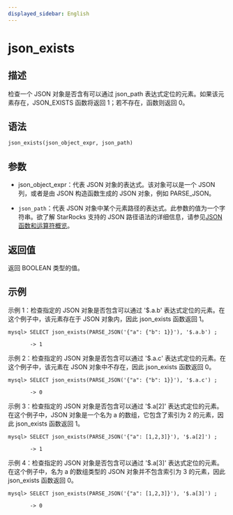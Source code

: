 ```yaml
---
displayed_sidebar: English
---
```


# json_exists

## 描述

检查一个 JSON 对象是否含有可以通过 json_path 表达式定位的元素。如果该元素存在，JSON_EXISTS 函数将返回 1；若不存在，函数则返回 0。

## 语法

```Haskell
json_exists(json_object_expr, json_path)
```

## 参数

- json_object_expr：代表 JSON 对象的表达式。该对象可以是一个 JSON 列，或者是由 JSON 构造函数生成的 JSON 对象，例如 PARSE_JSON。

- `json_path`：代表 JSON 对象中某个元素路径的表达式。此参数的值为一个字符串。欲了解 StarRocks 支持的 JSON 路径语法的详细信息，请参见[JSON 函数和运算符概览](../overview-of-json-functions-and-operators.md)。

## 返回值

返回 BOOLEAN 类型的值。

## 示例

示例 1：检查指定的 JSON 对象是否包含可以通过 '$.a.b' 表达式定位的元素。在这个例子中，该元素存在于 JSON 对象内，因此 json_exists 函数返回 1。

```plaintext
mysql> SELECT json_exists(PARSE_JSON('{"a": {"b": 1}}'), '$.a.b') ;

       -> 1
```

示例 2：检查指定的 JSON 对象是否包含可以通过 '$.a.c' 表达式定位的元素。在这个例子中，该元素在 JSON 对象中不存在，因此 json_exists 函数返回 0。

```plaintext
mysql> SELECT json_exists(PARSE_JSON('{"a": {"b": 1}}'), '$.a.c') ;

       -> 0
```

示例 3：检查指定的 JSON 对象是否包含可以通过 '$.a[2]' 表达式定位的元素。在这个例子中，JSON 对象是一个名为 a 的数组，它包含了索引为 2 的元素，因此 json_exists 函数返回 1。

```plaintext
mysql> SELECT json_exists(PARSE_JSON('{"a": [1,2,3]}'), '$.a[2]') ;

       -> 1
```

示例 4：检查指定的 JSON 对象是否包含可以通过 '$.a[3]' 表达式定位的元素。在这个例子中，名为 a 的数组类型的 JSON 对象并不包含索引为 3 的元素，因此 json_exists 函数返回 0。

```plaintext
mysql> SELECT json_exists(PARSE_JSON('{"a": [1,2,3]}'), '$.a[3]') ;

       -> 0
```

